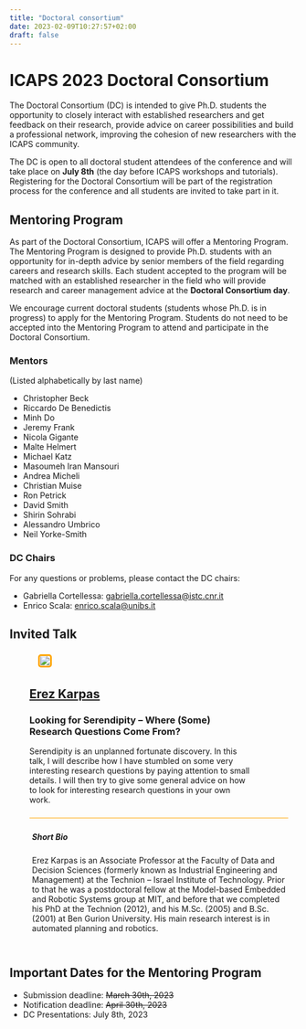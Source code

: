 ```yaml
---
title: "Doctoral consortium"
date: 2023-02-09T10:27:57+02:00
draft: false
---
```

# ICAPS 2023 Doctoral Consortium

The Doctoral Consortium (DC) is intended to give Ph.D. students the opportunity to closely interact with established researchers and get feedback on their research, provide advice on career possibilities and build a professional network, improving the cohesion of new researchers with the ICAPS community.

The DC is open to all doctoral student attendees of the conference and will take place on **July 8th** (the day before ICAPS workshops and tutorials). Registering for the Doctoral Consortium will be part of the registration process for the conference and all students are invited to take part in it.


## Mentoring Program

As part of the Doctoral Consortium, ICAPS will offer a Mentoring Program. The Mentoring Program is designed to provide Ph.D. students with an opportunity for in-depth advice by senior members of the field regarding careers and research skills. Each student accepted to the program will be matched with an established researcher in the field who will provide research and career management advice at the **Doctoral Consortium day**.

We encourage current doctoral students (students whose Ph.D. is in progress) to apply for the Mentoring Program. Students do not need to be accepted into the Mentoring Program to attend and participate in the Doctoral Consortium.

### Mentors 

(Listed alphabetically by last name)

* Christopher Beck
* Riccardo De Benedictis
* Minh Do
* Jeremy Frank
* Nicola Gigante
* Malte Helmert
* Michael Katz
* Masoumeh Iran Mansouri
* Andrea Micheli
* Christian Muise
* Ron Petrick
* David Smith
* Shirin Sohrabi
* Alessandro Umbrico
* Neil Yorke-Smith

### DC Chairs

For any questions or problems, please contact the DC chairs:

- Gabriella Cortellessa: <gabriella.cortellessa@istc.cnr.it>
- Enrico Scala: <enrico.scala@unibs.it>

## Invited Talk

<div style="width: 90%; padding: 1%; margin-left: 5%;">

 <div style="display:inline-block; vertical-align:middle; width: 14%; vertical-align: middle; text-align: center; ">
 	<img style="border-radius: 5px; border: solid orange; border-radius: 5px; padding: 1%;" src="/img/erez.jpeg" />
 </div>
 
 <div style="display:inline-block; padding: 1%; vertical-align:middle; width: 85%;">
  <h2><a href="https://karpase.net.technion.ac.il/" target="_blank">Erez Karpas</a></h2>
  <h3>Looking for Serendipity – Where (Some) Research Questions Come From?</h3>
  <p>Serendipity is an unplanned fortunate discovery. In this talk, I will describe how I have stumbled on some very interesting research questions by paying attention to small details. I will then try to give some general advice on how to look for interesting research questions in your own work.</p>
 	
 </div>
 
 
 <div style="width: 98%; margin: 1%; margin-top: 1%; padding: 1%; border-top: 1px solid orange">
  <h5>Short Bio</h5>
  <p>Erez Karpas is an Associate Professor at the Faculty of Data and Decision Sciences (formerly known as Industrial Engineering and Management) at the Technion – Israel Institute of Technology. Prior to that he was a postdoctoral fellow at the Model-based Embedded and Robotic Systems group at MIT, and before that we completed his PhD at the Technion (2012), and his M.Sc. (2005) and B.Sc. (2001) at Ben Gurion University. His main research interest is in automated planning and robotics.</p>
 
 </div>


</div>


## Important Dates for the Mentoring Program

- Submission deadline: ~~March 30th, 2023~~
- Notification deadline: ~~April 30th, 2023~~
- DC Presentations: July 8th, 2023






